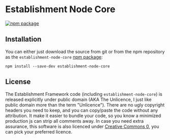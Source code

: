 # Establishment Node Core
[![npm package][npm-badge]][npm-url]

## Installation
You can either just download the source from git or from the npm repository as the `establishment-node-core` [npm package][npm-url]:
```
npm install --save-dev establishment-node-core
```

## License
The Establishment Framework code (including `establishment-node-core`) is released explicitly under public domain (AKA The Unlicence, I just like public domain more than the term "Unlicence").
There are no ugly copyright headers you need to keep, and you can copy/paste the code without any attribution.
It make it easier to bundle your code, so you know a minimized production js can strip all comments away.
In case you need extra assurance, this software is also licenced under [Creative Commons 0][license-cc0], you can pick your preferred licence.

[license-cc0]: https://creativecommons.org/publicdomain/zero/1.0/
[npm-badge]: https://img.shields.io/npm/v/stem-core.svg?style=flat-square
[npm-url]: https://www.npmjs.org/package/establishment-node-core